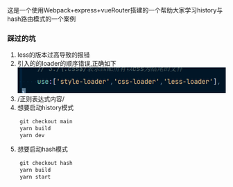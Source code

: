这是一个使用Webpack+express+vueRouter搭建的一个帮助大家学习history与hash路由模式的一个案例
### 踩过的坑
1. less的版本过高导致的报错  
2. 引入的的loader的顺序错误,正确如下
![avatar](./src/1.png)
3. /正则表达式内容/
4. 想要启动history模式
``` shell
    git checkout main
    yarn build
    yarn dev
```
5. 想要启动hash模式
``` shell
    git checkout hash
    yarn build
    yarn start
```

